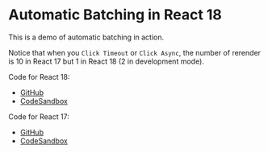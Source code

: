 # Automatic Batching in React 18

This is a demo of automatic batching in action.

Notice that when you `Click Timeout` or `Click Async`, the number of rerender is 10 in React 17 but 1 in React 18 (2 in development mode).

Code for React 18:

- [GitHub](https://github.com/artidata/react18-with-automatic-batching)
- [CodeSandbox](https://codesandbox.io/s/github/artidata/react18-with-automatic-batching)

Code for React 17:

- [GitHub](https://github.com/artidata/react17-without-automatic-batching)
- [CodeSandbox](https://codesandbox.io/s/github/artidata/react17-without-automatic-batching)
